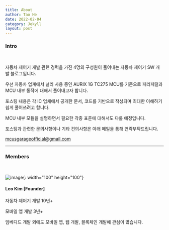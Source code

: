 ```yaml
---
title: About
author: Tao He
date: 2022-02-04
category: Jekyll
layout: post
---
```


### Intro

<br>

자동차 제어기 개발 관련 경력을 가진 4명의 구성원이 풀어내는 자동차 제어기 SW 개발 블로그입니다.

우선 자동차 업계에서 널리 사용 중인 AURIX 1G TC275 MCU를 기준으로 페리페럴과 MCU 내부 동작에 대해서 풀어내고자 합니다.

포스팅 내용은 각 IC 업체에서 공개한 문서, 코드를 기반으로 작성되며 최대한 이해하기 쉽게 풀어쓰려고 합니다.

MCU 내부 모듈을 설명하면서 필요한 각종 표준에 대해서도 다룰 예정입니다.

포스팅과 관련한 문의사항이나 기타 건의사항은 아래 메일을 통해 연락부탁드립니다.

[mcusgarageofficial@gmail.com](mailto:mcusgarageofficial@gmail.com?subject=Test)

---

### Members

<br>

![image](../../assets/gitbook/images/coding.png){: width="100" height="100"}

#### Leo Kim [Founder]

자동차 제어기 개발 10년+

모바일 앱 개발 3년+

임베디드 개발 외에도 모바일 앱, 웹 개발, 블록체인 개발에 관심이 많습니다.
